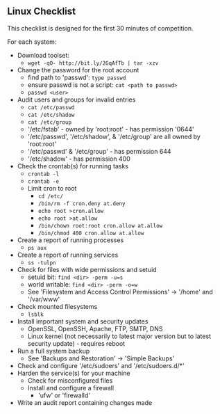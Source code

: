 ## Linux Checklist

This checklist is designed for the first 30 minutes of competition.

For each system:

* Download toolset:
	- `wget -qO- http://bit.ly/2GqAfTb | tar -xzv`
* Change the password for the root account
	- find path to 'passwd': `type passwd`
	- ensure passwd is not a script: `cat <path to passwd>`
	- `passwd <user>`
* Audit users and groups for invalid entries
	- `cat /etc/passwd`
	- `cat /etc/shadow`
	- `cat /etc/group`
	- '/etc/fstab' - owned by 'root:root' - has permission '0644'
	- '/etc/passwd', '/etc/shadow', & '/etc/group' are all owned by 'root:root'
	- '/etc/passwd' & '/etc/group' - has permission 644
	- '/etc/shadow' - has permission 400
* Check the crontab(s) for running tasks
	- `crontab -l`
	- `crontab -e`
	- Limit cron to root
		+ `cd /etc/`
		+ `/bin/rm -f cron.deny at.deny`
		+ `echo root >cron.allow`
		+ `echo root >at.allow`
		+ `/bin/chown root:root cron.allow at.allow`
		+ `/bin/chmod 400 cron.allow at.allow`
* Create a report of running processes
	- `ps aux`
* Create a report of running services
	- `ss -tulpn`
* Check for files with wide permissions and setuid
	- setuid bit: `find <dir> -perm -u=s`
	- world writable: `find <dir> -perm -o=w`
	- See 'Filesystem and Access Control Permissions' -> '/home' and '/var/www'
* Check mounted filesystems
	- `lsblk`
* Install important system and security updates
	- OpenSSL, OpenSSH, Apache, FTP, SMTP, DNS
	- Linux kernel (not necessarily to latest major version but to latest security update) - requires reboot
* Run a full system backup
	- See 'Backups and Restoration' -> 'Simple Backups'
* Check and configure '/etc/sudoers' and '/etc/sudoers.d/*'
* Harden the service(s) for your machine
	- Check for misconfigured files
	- Install and configure a firewall
		- 'ufw' or 'firewalld'
* Write an audit report containing changes made
